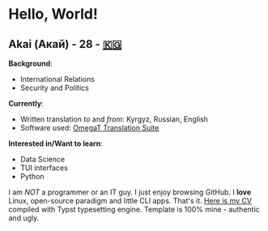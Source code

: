 # Hello, World!

## Akai (Акай) - 28 - [🇰🇬](https://en.wikipedia.org/wiki/Kyrgyzstan)

**Background**: 
- International Relations
- Security and Politics

**Currently**:
- Written translation *to* and *from*: Kyrgyz, Russian, English
- Software used: [OmegaT Translation Suite](https://github.com/omegat-org/omegat)

**Interested in/Want to learn**:
- Data Science
- TUI interfaces
- Python

I am *NOT* a programmer or an IT guy. I just enjoy browsing GitHub. I **love** Linux, open-source paradigm and little CLI apps. That's it. [Here is my CV](https://akai-omurbek.github.io/Typst-CV/cv.pdf) compiled with Typst typesetting engine. Template is 100% mine - authentic and ugly. 
